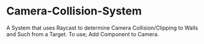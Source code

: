 # Camera-Collision-System
A System that uses Raycast to determine Camera Collision/Clipping to Walls and Such from a Target. To use; Add Component to Camera.
